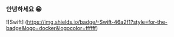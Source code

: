 ### 안녕하세요 😁


![Swift] (https://img.shields.io/badge/-Swift-46a2f1?style=for-the-badge&logo=docker&logocolor=ffffff)
